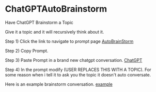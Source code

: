 # ChatGPTAutoBrainstorm
Have ChatGPT Brainstorm a Topic

Give it a topic and it will recursively think about it.

Step 1) Click the link to navigate to prompt page [AutoBrainStorm](https://github.com/Neur0plasticity/ChatGPTAutoBrainstorm/blob/main/prompt.autobrainstorm.txt)

Step 2) Copy Prompt.

Step 3) Paste Prompt in a brand new chatgpt conversation. [ChatGPT](https://chat.openai.com/chat)

Step 4) In the prompt modify (USER REPLACES THIS WITH A TOPIC). For some reason when i tell it to ask you the topic it doesn't auto conversate.



Here is an example brainstorm conversation. [example](https://github.com/Neur0plasticity/ChatGPTAutoBrainstorm/blob/main/example.brainstorm.txt)
